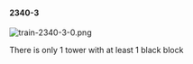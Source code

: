 #### 2340-3
![train-2340-3-0.png](https://github.com/lil-lab/nlvr/raw/master/nlvr/train/images/30/train-2340-3-0.png "train-2340-3-0.png")

There is only 1 tower with at least 1 black block